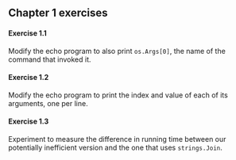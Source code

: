 ## Chapter 1 exercises

#### Exercise 1.1
Modify the echo program to also print `os.Args[0]`, the name of the command that invoked it.

#### Exercise 1.2
Modify the echo program to print the index and value of each of its arguments, one per line.

#### Exercise 1.3
Experiment to measure the difference in running time between our potentially inefficient version and the one that uses `strings.Join`.
